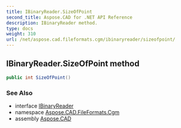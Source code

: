 ```yaml
---
title: IBinaryReader.SizeOfPoint
second_title: Aspose.CAD for .NET API Reference
description: IBinaryReader method. 
type: docs
weight: 310
url: /net/aspose.cad.fileformats.cgm/ibinaryreader/sizeofpoint/
---
```

## IBinaryReader.SizeOfPoint method

```csharp
public int SizeOfPoint()
```

### See Also

* interface [IBinaryReader](../)
* namespace [Aspose.CAD.FileFormats.Cgm](../../ibinaryreader/)
* assembly [Aspose.CAD](../../../)



